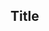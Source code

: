 <style>
    main {
        background-color: #030303 !important;
    }
    .markdown-body {
        background-color: #000 !important;
    }
    #page-ctn, #page-header, .markdown-body {
        max-width: min(1100px, 90vw) !important;
    }
    img {
        max-width: 90%;
        max-height: 300px !important;
    }
    img:hover {
        max-height: 900px !important;

    }
    .katex-display {
        margin-left: 1vw;
        background-color: #000;
        padding: 10px;
        display: inline-block;
        margin-bottom: 0px;
        margin-top: 0px;
    }
    .katex-html {
        font-size: 90%;
        padding-top: 2px;
        padding-bottom: 2px;
        color: #000 !important;
        padding-left: 4px;
        padding-right: 4px;
        background-color: #039 !important;
    }
    li {
        margin-top: 3px;
    }
    u {
        color: #F90;
        text-decoration: none;
    }
    strong {
        color: #777;
        font-style: italic;
        font-weight: normal !important;
    }
</style>
## Title
